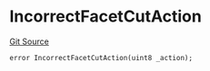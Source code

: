 # IncorrectFacetCutAction
[Git Source](https://github.com/thrackle-io/rules-engine/blob/54db83a2c72adaf3bc2196e69cb3cf728347d98b/src/client/token/handler/diamond/HandlerDiamondLib.sol)


```solidity
error IncorrectFacetCutAction(uint8 _action);
```

